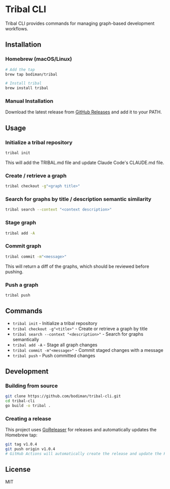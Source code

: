 # Tribal CLI

Tribal CLI provides commands for managing graph-based development workflows.

## Installation

### Homebrew (macOS/Linux)

```bash
# Add the tap
brew tap bodiman/tribal

# Install tribal
brew install tribal
```

### Manual Installation

Download the latest release from [GitHub Releases](https://github.com/bodiman/tribal-cli/releases) and add it to your PATH.

## Usage

### Initialize a tribal repository

```bash
tribal init
```

This will add the TRIBAL.md file and update Claude Code's CLAUDE.md file.

### Create / retrieve a graph

```bash
tribal checkout -g"<graph title>"
```

### Search for graphs by title / description semantic similarity

```bash
tribal search --context "<context description>"
```

### Stage graph

```bash
tribal add -A
```

### Commit graph

```bash
tribal commit -m"<message>"
```

This will return a diff of the graphs, which should be reviewed before pushing.

### Push a graph

```bash
tribal push
```

## Commands

- `tribal init` - Initialize a tribal repository
- `tribal checkout -g"<title>"` - Create or retrieve a graph by title
- `tribal search --context "<description>"` - Search for graphs semantically
- `tribal add -A` - Stage all graph changes
- `tribal commit -m"<message>"` - Commit staged changes with a message
- `tribal push` - Push committed changes

## Development

### Building from source

```bash
git clone https://github.com/bodiman/tribal-cli.git
cd tribal-cli
go build -o tribal .
```

### Creating a release

This project uses [GoReleaser](https://goreleaser.com/) for releases and automatically updates the Homebrew tap:

```bash
git tag v1.0.4
git push origin v1.0.4
# GitHub Actions will automatically create the release and update the Homebrew formula
```

## License

MIT